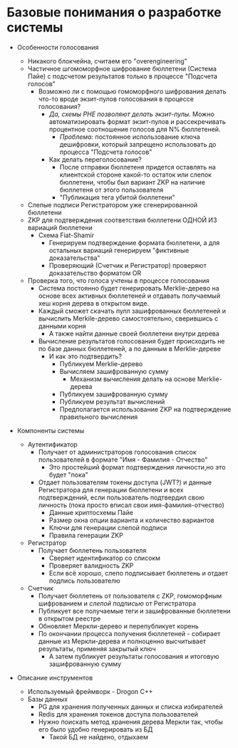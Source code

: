 # Базовые понимания о разработке системы

+ Особенности голосования
  + Никакого блокчейна, считаем его "overengineering"
  + Частичное шгомоморфное шифрование бюллетени (Система Пайе) с подсчетом результатов только в процессе "Подсчета голосов"
    + Возможно ли с помощью гомоморфного шифрования делать что-то вроде экзит-пулов голосования в процессе голосования?
      + *Да, схемы PHE позволяют делать экзит-пулы.* Можно автоматизировать формат экзит-пулов и рассекречивать процентное соотношение голосов для N% бюллетеней. 
        + *Проблема:* постоянное использование ключа дешифровки, который запрещено использовать до процесса "Подсчета голосов"
      + Как делать переголосование?
        + После отправки бюллетеня придется оставлять на клиентской стороне какой-то остаток или слепок бюллетени, чтобы был вариант ZKP на наличие бюллетеня от этого пользователя
        + "Публикация тега убитой бюллетени"
  + Слепые подписи Регистратором уже сгенерированной бюллетени
  + ZKP для подтверждения соответствия бюллетени ОДНОЙ ИЗ вариаций бюллетени
    + Схема Fiat-Shamir
      + Генерируем подтверждение формата бюллетени, а для остальных вариаций генерируем "фиктивные доказательства"
      + Проверяющий (Счетчик и Регистратор) проверяют доказательство форматом OR
  + Проверка того, что голоса учтены в процессе голосования
    + Система постоянно будет генерировать Merklie-дерево на основе всех активных бюллетеней и отдавать получаемый хеш корня дерева в открытом виде.
    + Каждый сможет скачать пулл зашифрованных бюллетеней и вычислить Merkile-дерево самостоятельно, сверившись с данными корня
      + А также найти данные своей бюллетени внутри дерева
    + Вычисление результатов голосования будет происходить не по базе данных бюллетеней, а по данным в Merklie-дереве
      + И как это подтвердить?
        + Публикуем Merklie-дерево
        + Вычисляем зашифрованную сумму
          + Механизм вычисления делать на основе Merklie-дерева
        + Публикуем зашифрованную сумму
        + Публикуем результат вычислений
        + Предполагается использование ZKP на подтверждение правильного вычисления



+ Компоненты системы
	+ Аутентификатор
    	+ Получает от администраторов голосования список пользователей в формате "Имя - Фамилия - Отчество"
        	+ Это простейший формат подтверждения личности,но это будет "пока"
      	+ Отдает пользователям токены доступа (JWT?) и данные Регистратора для генерации бюллетени и всех подтверждений, если пользователь подтвердил свою личность (пока просто вписал свои имя-фамилия-отчество)
        	+ Данные криптосхемы Пайе
        	+ Размер окна опции варианта и количество вариантов
        	+ Ключи для генерации слепой подписи
        	+ Правила генерации ZKP
	+ Регистратор
		+ Получает бюллетень пользователя
			+ Сверяет идентификатор со списокм
			+ Проверяет валидность ZKP
			+ Если всё хорошо, слепо подписывает бюллетень и отдает подпись пользователю
	+ Счетчик
		+ Получает бюллетень от пользователя с ZKP, гомоморфным шифрованием и *слепой подписью* от Регистратора
		+ Публикует все получаемые теги и зашифрованные бюллетени в открытом реестре
  		+ Обновляет Меркли-дерево и перепубликует корень
  		+ По окончании процесса получения бюллетеней - собирает данные из Меркли-дерева и полноценно высчитывает результаты, применяя закрытый ключ
    		+ А затем публикует результаты голосования и итоговую зашифрованную сумму


+ Описание инструментов
	+ Используемый фреймворк - Drogon C++
	+ Базы данных
		+ PG для хранения полученных данных и списка избирателей
		+ Redis для хранения токенов доступа пользователей
		+ Нужно поискать метод хранения дерева Меркли так, чтобы его было удобно генерировать из БД
    		+ Такой БД не найдено, отдыхаем

